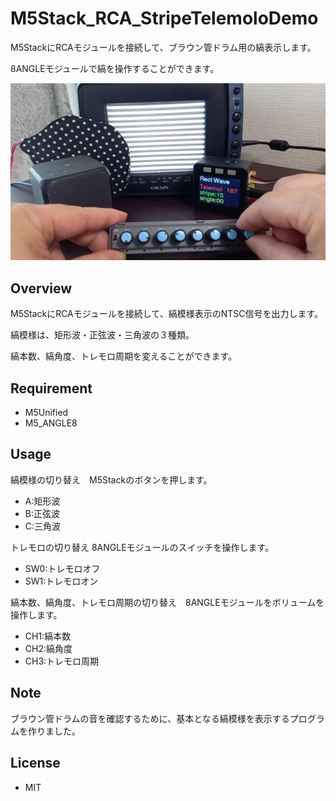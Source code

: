 # M5Stack_RCA_StripeTelemoloDemo
M5StackにRCAモジュールを接続して、ブラウン管ドラム用の縞表示します。

8ANGLEモジュールで縞を操作することができます。

![操作画面](<img/20230918_095946 - frame at 0m28s.jpg>)

## Overview
M5StackにRCAモジュールを接続して、縞模様表示のNTSC信号を出力します。

縞模様は、矩形波・正弦波・三角波の３種類。

縞本数、縞角度、トレモロ周期を変えることができます。

## Requirement
* M5Unified
* M5_ANGLE8

## Usage
縞模様の切り替え　M5Stackのボタンを押します。
* A:矩形波
* B:正弦波
* C:三角波

トレモロの切り替え 8ANGLEモジュールのスイッチを操作します。
* SW0:トレモロオフ
* SW1:トレモロオン

縞本数、縞角度、トレモロ周期の切り替え　8ANGLEモジュールをボリュームを操作します。
* CH1:縞本数
* CH2:縞角度
* CH3:トレモロ周期
## Note
ブラウン管ドラムの音を確認するために、基本となる縞模様を表示するプログラムを作りました。

## License
* MIT  

